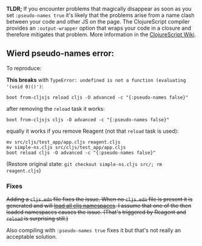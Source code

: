 **TLDR;** If you encounter problems that magically disappear as soon
as you set `:pseudo-names true` it's likely that the problems arise
from a name clash between your code and other JS on the page.  The
ClojureScript compiler provides an `:output-wrapper` option that wraps
your code in a closure and therefore mitigates that problem.  More
information in the
[ClojureScript Wiki](https://github.com/clojure/clojurescript/wiki/Compiler-Options#output-wrapper).

## Wierd pseudo-names error:

To reproduce:

**This breaks** with `TypeError: undefined is not a function (evaluating '(void 0)()')`:

```
boot from-cljsjs reload cljs -O advanced -c "{:pseudo-names false}"
```

after removing the `reload` task it works:

```
boot from-cljsjs cljs -O advanced -c "{:pseudo-names false}"
```

equally it works if you remove Reagent (not that `reload` task is used):

```
mv src/cljs/test_app/app.cljs reagent.cljs
mv simple-ns.cljs src/cljs/test_app/app.cljs
boot reload cljs -O advanced -c "{:pseudo-names false}"
```

(Restore original state: `git checkout simple-ns.cljs src/; rm reagent.cljs`)

### Fixes

<strike>Adding a `cljs.edn` file fixes the issue. When no `cljs.edn` file is present
it is generated and will [load all cljs namespaces](https://github.com/adzerk/boot-cljs/blob/master/src/adzerk/boot_cljs.clj#L77-L78).
I assume that one of the then loaded namespaces causes the issue.
(That's triggered by Reagent and `reload` is surprising still.)</strike>

Also compiling with `:pseudo-names true` fixes it but that's not
really an acceptable solution.
